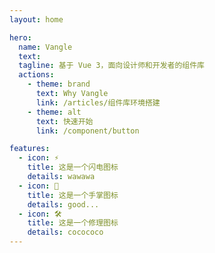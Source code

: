 ```yaml
---
layout: home

hero:
  name: Vangle
  text:
  tagline: 基于 Vue 3，面向设计师和开发者的组件库
  actions:
    - theme: brand
      text: Why Vangle
      link: /articles/组件库环境搭建
    - theme: alt
      text: 快速开始
      link: /component/button

features:
  - icon: ⚡️
    title: 这是一个闪电图标
    details: wawawa
  - icon: 🖖
    title: 这是一个手掌图标
    details: good...
  - icon: 🛠️
    title: 这是一个修理图标
    details: cocococo
---
```

